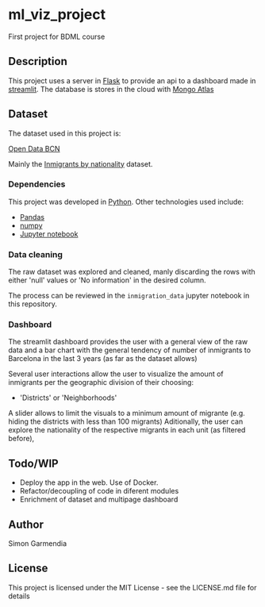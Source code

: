 # ml_viz_project
First project for BDML course

## Description

This project uses a server in [Flask](https://flask.palletsprojects.com/en/2.0.x/) to provide an api to a dashboard made in [streamlit](https://streamlit.io/).
The database is stores in the cloud with [Mongo Atlas](https://www.mongodb.com/cloud/atlas)

## Dataset

The dataset used in this project is:

[Open Data BCN](https://www.kaggle.com/xvivancos/barcelona-data-sets)

Mainly the [Inmigrants by nationality](https://www.kaggle.com/xvivancos/barcelona-data-sets?select=immigrants_by_nationality.csv) dataset.

### Dependencies

This project was developed in [Python](https://www.python.org/). Other technologies used include:
* [Pandas](https://pandas.pydata.org/docs/index.html)
* [numpy](https://numpy.org/)
* [Jupyter notebook](https://jupyter.org/)

### Data cleaning

The raw dataset was explored and cleaned, manly discarding the rows with either 'null' values or 'No information' in the desired column.

The process can be reviewed in the `inmigration_data` jupyter notebook in this repository.

### Dashboard

The streamlit dashboard provides the user with a general view of the raw data and a bar chart with the general tendency of number of 
inmigrants to Barcelona in the last 3 years (as far as the dataset allows)

Several user interactions allow the user to visualize the amount of inmigrants per the geographic division of their choosing:

* 'Districts' or 'Neighborhoods'

A slider allows to limit the visuals to a minimum amount of migrante (e.g. hiding the districts with less than 100 migrants)
Aditionally, the user can explore the nationality of the respective migrants in each unit (as filtered before),

## Todo/WIP

* Deploy the app in the web. Use of Docker.
* Refactor/decoupling of code in diferent modules
* Enrichment of dataset and multipage dashboard

## Author
Simon Garmendia 

## License

This project is licensed under the MIT License - see the LICENSE.md file for details
